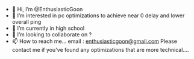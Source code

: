 - 👋 Hi, I’m @EnthusiasticGoon
- 👀 I’m interested in pc optimizations to achieve near 0 delay and lower overall ping
- 🌱 I’m currently in high school
- 💞️ I’m looking to collaborate on ? 
- 📫 How to reach me... email : enthusiasticgoon@gmail.com
Please contact me if you've found any optimizations that are more technical....
<!---
EnthusiasticGoon/EnthusiasticGoon is a ✨ special ✨ repository because its `README.md` (this file) appears on your GitHub profile.
You can click the Preview link to take a look at your changes.
--->
